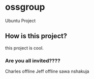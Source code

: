 # ossgroup
Ubuntu Project

## How is this project?
this project is cool.

### Are you all invited????
Charles offline
Jeff offline
sawa nshakuja 
